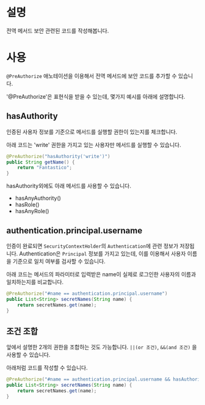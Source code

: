 # 설명
전역 메서드 보안 관련된 코드를 작성해봅니다. 

# 사용
`@PreAuthorize` 애노테이션을 이용해서 전역 메서드에 보안 코드를 추가할 수 있습니다. 

'@PreAuthorize'은 표현식을 받을 수 있는데, 몇가지 예시를 아래에 설명합니다. 

## hasAuthority
인증된 사용자 정보를 기준으로 메서드를 실행할 권한이 있는지를 체크합니다. 

아래 코드는 'write' 권한을 가지고 있는 사용자만 메서드를 실행할 수 있습니다. 
```java
@PreAuthorize("hasAuthority('write')")
public String getName() {
    return "Fantastico";
}
```

hasAuthority외에도 아래 메서드를 사용할 수 있습니다. 
- hasAnyAuthority()
- hasRole()
- hasAnyRole()

## authentication.principal.username
인증이 완료되면 `SecurityContextHolder`의 `Authentication`에 관련 정보가 저장됩니다. Authentication은 `Principal` 정보를 가지고 있는데, 이를 이용해서 사용자 이름을 기준으로 일치 여부를 검사할 수 있습니다. 

아래 코드는 메서드의 파라미터로 입력받은 name이 실제로 로그인한 사용자의 이름과 일치하는지를 비교합니다. 
```java
@PreAuthorize("#name == authentication.principal.username")
public List<String> secretNames(String name) {
    return secretNames.get(name);
}
```

## 조건 조합
앞에서 설명한 2개의 권한을 조합하는 것도 가능합니다. `||(or 조건)`, `&&(and 조건)` 을 사용할 수 있습니다. 

아래처럼 코드를 작성할 수 있습니다. 
```java
@PreAuthorize("#name == authentication.principal.username && hasAuthority('write')")
public List<String> secretNames(String name) {
    return secretNames.get(name);
}
```